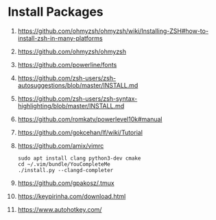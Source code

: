 # Install Packages
1. https://github.com/ohmyzsh/ohmyzsh/wiki/Installing-ZSH#how-to-install-zsh-in-many-platforms
2. https://github.com/ohmyzsh/ohmyzsh
3. https://github.com/powerline/fonts
4. https://github.com/zsh-users/zsh-autosuggestions/blob/master/INSTALL.md
5. https://github.com/zsh-users/zsh-syntax-highlighting/blob/master/INSTALL.md
6. https://github.com/romkatv/powerlevel10k#manual
7. https://github.com/gokcehan/lf/wiki/Tutorial
8. https://github.com/amix/vimrc

    ```
    sudo apt install clang python3-dev cmake
    cd ~/.vim/bundle/YouCompleteMe
    ./install.py --clangd-completer
    ```
9. https://github.com/gpakosz/.tmux
10. https://keypirinha.com/download.html
11. https://www.autohotkey.com/

